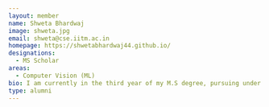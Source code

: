 ```yaml
---
layout: member
name: Shweta Bhardwaj
image: shweta.jpg
email: shweta@cse.iitm.ac.in
homepage: https://shwetabhardwaj44.github.io/
designations: 
  - MS Scholar
areas:
  - Computer Vision (ML)
bio: I am currently in the third year of my M.S degree, pursuing under Dr. Mitesh M. Khapra. The broad subject of my work is 'Efficient Computation in Deep Neural Networks'. I am focusing on the wider applications of computer vision to explore this subject.
type: alumni
---
```

